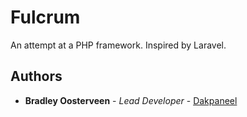 # Fulcrum
An attempt at a PHP framework. Inspired by Laravel.

## Authors
* **Bradley Oosterveen** - *Lead Developer* - [Dakpaneel](https://github.com/Dakpaneel)